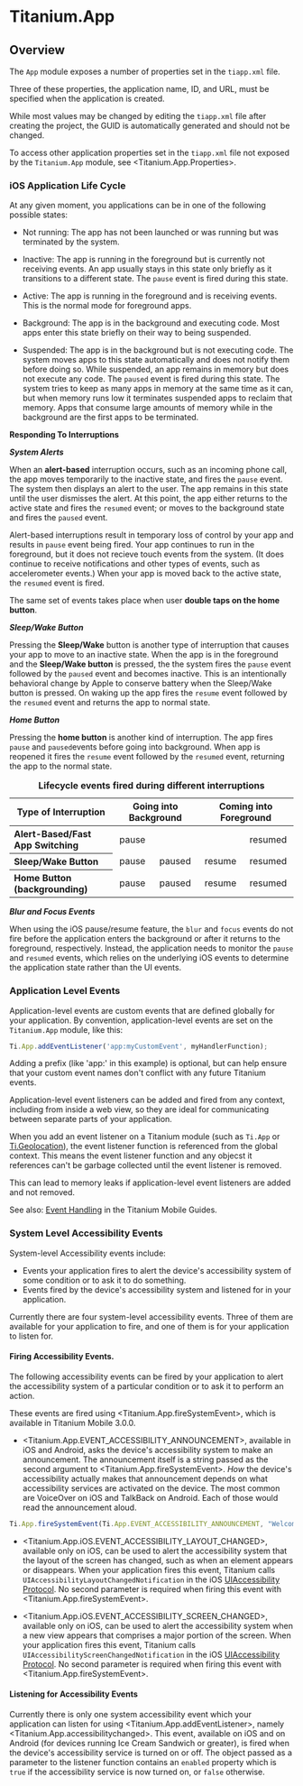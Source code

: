 # Titanium.App

<TypeHeader/>

## Overview

The `App` module exposes a number of properties set in the `tiapp.xml` file.

Three of these properties, the application name, ID, and URL, must be specified when the
application is created.

While most values may be changed by editing the `tiapp.xml` file after creating the project,
the GUID is automatically generated and should not be changed.

To access other application properties set in the `tiapp.xml` file not exposed by the
`Titanium.App` module, see <Titanium.App.Properties>.

### iOS Application Life Cycle

At any given moment, you applications can be in one of the following possible states:

*   Not running: The app has not been launched or was running but was terminated by the system.

*   Inactive: The app is running in the foreground but is currently not receiving events.
An app usually stays in this state only briefly as it transitions to a different state.
The `pause` event is fired during this state.

*   Active: The app is running in the foreground and is receiving events. This is the normal
mode for foreground apps.

*   Background: The app is in the background and executing code. Most apps enter this state
briefly on their way to being suspended.

*   Suspended: The app is in the background but is not executing code. The system moves
apps to this state automatically and does not notify them before doing so. While suspended,
an app remains in memory but does not execute any code. The `paused` event is fired
during this state. The system tries to keep as many apps in memory at the same time as it
can, but when memory runs low it terminates suspended apps to reclaim that memory. Apps
that consume large amounts of memory while in the background are the first apps to be terminated.

**Responding To Interruptions**

***System Alerts***

When an **alert-based** interruption occurs, such as an incoming phone call, the app moves
temporarily to the inactive state, and fires the `pause` event. The system then displays
an alert to the user. The app remains in this state until the user dismisses the alert.
At this point, the app either returns to the active state and fires the `resumed` event;
or moves to the background state and fires the `paused` event.

Alert-based interruptions result in temporary loss of control by your app and results in `pause`
event being fired. Your app continues to run in the foreground, but it does not recieve
touch events from the system. (It does continue to receive notifications and other types
of events, such as accelerometer events.) When your app is moved back to the
active state, the `resumed` event is fired.

The same set of events takes place when user **double taps on the home button**.

***Sleep/Wake Button***

Pressing the **Sleep/Wake** button is another type of interruption that causes your app to
move to an inactive state. When the app is in the foreground and the **Sleep/Wake button**
is pressed, the the system fires the `pause` event followed by the `paused` event and
becomes inactive. This is an intentionally behavioral change by Apple to conserve battery when
the Sleep/Wake button is pressed. On waking up the app fires the `resume` event followed by the
`resumed` event and returns the app to normal state.

***Home Button***

Pressing the **home button** is another kind of interruption. The app fires `pause` and
`paused`events before going into background. When app is reopened it fires the `resume`
event followed by the `resumed` event, returning the app to the normal state.

<table class="doc-table" summary="This table gives the order of events fired when the app is in normal state.">
  <caption><b>Lifecycle events fired during different interruptions</b></caption>
  <thead>
    <tr>
      <th colspan="2">Type of Interruption</th>
      <th colspan="2">Going into Background</th>
      <th colspan="2">Coming into  Foreground</th>
    </tr>
  </thead>
  <tbody>
    <tr>
      <th colspan="2" align="left">Alert-Based/Fast App Switching</th>
      <td align="center">pause</td>
      <td align="center"></td>
      <td align="center"> </td>
      <td align="center">resumed</td>
    </tr>
    <tr>
      <th colspan="2" align="left">Sleep/Wake Button</th>
      <td align="center">pause</td>
      <td align="center">paused</td>
      <td align="center">resume</td>
      <td align="center">resumed</td>
    </tr>
    <tr>
      <th colspan="2" align="left">Home Button (backgrounding)</th>
      <td align="center">pause</td>
      <td align="center">paused</td>
      <td align="center">resume</td>
      <td align="center">resumed</td>
    </tr>
  </tbody>
</table>

***Blur and Focus Events***

When using the iOS pause/resume feature, the `blur` and `focus` events do not fire
before the application enters the background or after it returns to the foreground,
respectively.  Instead, the application needs to monitor the `pause` and `resumed` events,
which relies on the underlying iOS events to determine the application state rather than the
UI events.

### Application Level Events

Application-level events are custom events that are defined globally for your
application. By convention, application-level events are set on the `Titanium.App`
module, like this:

``` js
Ti.App.addEventListener('app:myCustomEvent', myHandlerFunction);
```

Adding a prefix (like 'app:' in this example) is optional, but can help ensure that
your custom event names don't conflict with any future Titanium events.

Application-level event listeners can be added and fired from any context, including from inside
a web view, so they are ideal for communicating between separate parts of your
application.

When you add an event listener on a Titanium module (such as `Ti.App` or
[Ti.Geolocation](Titanium.Geolocation)), the event listener function is referenced from
the global context. This means the event listener function and any objecst it references
can't be garbage collected until the event listener is removed.

This can lead to memory leaks if application-level event listeners are added and not
removed.

See also: [Event Handling](https://docs.appcelerator.com/platform/latest/#!/guide/Event_Handling)
in the Titanium Mobile Guides.

### System Level Accessibility Events

System-level Accessibility events include:

* Events your application fires to alert the device's accessibility system of some condition
or to ask it to do something.
* Events fired by the device's accessibility system and listened for in your application.

Currently there are four system-level accessibility events. Three of them are available for
your application to fire, and one of them is for your application to listen for.

#### Firing Accessibility Events.

The following accessibility events can be fired by your application to alert the accessibility
system of a particular condition or to ask it to perform an action.

These events are fired using <Titanium.App.fireSystemEvent>, which is available in Titanium Mobile 3.0.0.

* <Titanium.App.EVENT_ACCESSIBILITY_ANNOUNCEMENT>, available in iOS and Android, asks the device's
accessibility system to make an announcement. The announcement itself is a string passed as the second
argument to <Titanium.App.fireSystemEvent>. *How* the device's accessibility actually makes that announcement
depends on what accessibility services are activated on the device. The most common are VoiceOver on
iOS and TalkBack on Android. Each of those would read the announcement aloud.

``` js
Ti.App.fireSystemEvent(Ti.App.EVENT_ACCESSIBILITY_ANNOUNCEMENT, "Welcome to my App");
```

* <Titanium.App.iOS.EVENT_ACCESSIBILITY_LAYOUT_CHANGED>, available only on iOS, can be used to alert
the accessibility system that the layout of the screen has changed, such as when an element
appears or disappears. When your application fires this event, Titanium calls `UIAccessibilityLayoutChangedNotification`
in the iOS [UIAccessibility Protocol](https://developer.apple.com/documentation/uikit/accessibility/uiaccessibility).
No second parameter is required when firing this event with <Titanium.App.fireSystemEvent>.

* <Titanium.App.iOS.EVENT_ACCESSIBILITY_SCREEN_CHANGED>, available only on iOS, can be used to alert
the accessibility system when a new view appears that comprises a major portion of the screen.
When your application fires this event, Titanium calls `UIAccessibilityScreenChangedNotification`
in the iOS [UIAccessibility Protocol](https://developer.apple.com/documentation/uikit/accessibility/uiaccessibility).
No second parameter is required when firing this event with <Titanium.App.fireSystemEvent>.

#### Listening for Accessibility Events

Currently there is only one system accessibility event which your application can listen for using
<Titanium.App.addEventListener>, namely <Titanium.App.accessibilitychanged>.  This event, available on iOS and on Android
(for devices running Ice Cream Sandwich or greater), is fired when the device's accessibility service is turned
on or off. The object passed as a parameter to the listener function contains an `enabled` property which is
`true` if the accessibility service is now turned on, or `false` otherwise.

<ApiDocs/>
